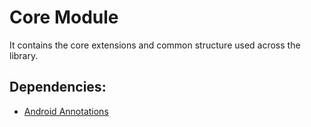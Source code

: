 # Core Module
It contains the core extensions and common structure used across the library.

## Dependencies:
- [Android Annotations](https://developer.android.com/jetpack/androidx/releases/annotation)
